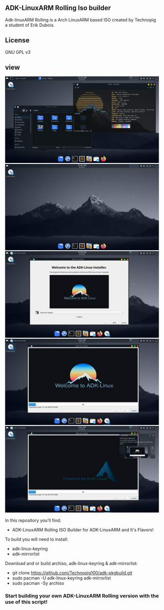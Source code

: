 ## ADK-LinuxARM Rolling Iso builder

Adk-linuxARM Rolling is a Arch LinuxARM based ISO created by Technopig a student of Erik Dubois.

## License

GNU GPL v3

## view
![view](View-1.png?raw=true)
![view](View-2.png?raw=true)
![view](View-3.png?raw=true)
![view](View-4.png?raw=true)
![view](View-5.png?raw=true)

In this repository you'll find:

-  ADK-LinuxARM Rolling ISO Builder for ADK-LinuxARM and It's Flavors!

To build you will need to install:

-  adk-linux-keyring
-  adk-mirrorlist

Download and or build archiso, adk-linux-keyring & adk-mirrorlist:

-  git clone https://github.com/Technopig100/adk-pkgbuild.git
-  sudo pacman -U adk-linux-keyring adk-mirrorlist
-  sudo pacman -Sy archiso

### Start building your own ADK-LinuxARM Rolling version with the use of this script!
